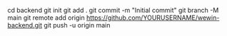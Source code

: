 cd backend
git init
git add .
git commit -m "Initial commit"
git branch -M main
git remote add origin https://github.com/YOURUSERNAME/wewin-backend.git
git push -u origin main
